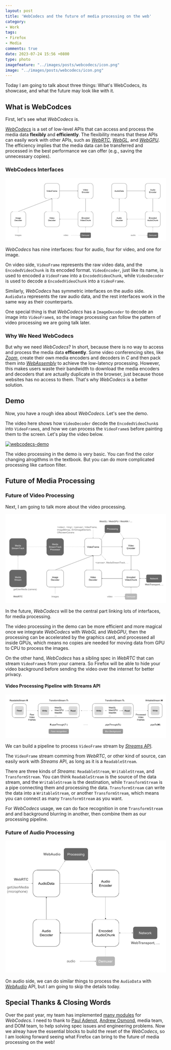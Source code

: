 ```yaml
---
layout: post
title: 'WebCodecs and the future of media processing on the web'
category:
- Work
tags:
- Firefox
- Media
comments: true
date: 2023-07-24 15:56 +0800
type: photo
imagefeature: "../images/posts/webcodecs/icon.png"
image: "../images/posts/webcodecs/icon.png"
---
```


Today I am going to talk about three things: What's WebCodecs, its showcase, and what the future may look like with it.

<!--read more-->

## What is WebCodces

First, let's see what *WebCodecs* is.

[*WebCodecs*][webcodecs-api] is a set of low-level APIs that can access and process the media data **flexibly** and **efficiently**. The flexibility means that these APIs can easily work with other APIs, such as [*WebRTC*][webrtc-api], [*WebGL*][webgl-api], and [*WebGPU*][webgpu-api]. The efficiency implies that the media data can be transferred and processed in the best performance we can offer (e.g., saving the unnecessary copies).

### WebCodecs Interfaces

![interfaces][interfaces]

*WebCodecs* has nine interfaces: four for audio, four for video, and one for image.

On video side, `VideoFrame` represents the raw video data, and the `EncodedVideoChunk` is its encoded format. `VideoEncoder`, just like its name, is used to encoded a `VideoFrame` into a `EncodedVideoChunk`, while `VideoDecoder` is used to decode a `EncodedVideoChunk` into a `VideoFrame`.

Similarly, *WebCodecs* has symmetric interfaces on the audio side. `AudioData` represents the raw audio data, and the rest interfaces work in the same way as their counterparts.

One special thing is that *WebCodecs* has a `ImageDecoder` to decode an image into `VideoFrame`s, so the image processing can follow the pattern of video processing we are going talk later.

### Why We Need WebCodecs

But why we need *WebCodecs*? In short, because there is no way to access and process the media data **efficently**. Some video conferencing sites, like [*Zoom*][zoom-hack], create their own media encoders and decoders in *C* and then pack them into [*WebAssembly*][wasm] to achieve the low-latency processing. However, this makes users waste their bandwidth to download the media encoders and decoders that are actually duplicate in the browser, just because those websites has no access to them. That's why *WebCodecs* is a better solution.

## Demo

Now, you have a rough idea about *WebCodecs*. Let's see the demo.

The video here shows how `VideoDecoder` decode the `EncodedVideoChunk`s into `VideoFrame`s, and how we can process the `VideoFrame`s before painting them to the screen. Let's play the video below.

[![webcodecs-demo](https://img.youtube.com/vi/sfJ1qc2d_ec/0.jpg)](https://www.youtube.com/watch?v=sfJ1qc2d_ec)

The video processing in the demo is very basic. You can find the color changing alrogithms in the textbook. But you can do more complicated processing like cartoon filter.

## Future of Media Processing

### Future of Video Processing

Next, I am going to talk more about the video processing.

![video-processing][video-processing]

In the future, *WebCodecs* will be the central part linking lots of interfaces, for media processing.

The video processing in the demo can be more efficient and more magical once we integrate *WebCodecs* with *WebGL* and *WebGPU*, then the processing can be accelerated by the graphics card, and processed all inside GPUs, which means no copies are needed for moving data from GPU to CPU to process the images.

On the other hand, *WebCodecs* has a sibling spec in *WebRTC* that can stream `VideoFrame`s from your camera. So Firefox will be able to hide your video background before sending the video over the internet for better privacy.

#### Video Processing Pipeline with Streams API

![video-streams][video-streams]

We can build a pipeline to process `VideoFrame` stream by [*Streams* API][streams-api].

The `VideoFrame` stream comming from *WebRTC*, or other kind of source, can easily work with *Streams* API, as long as it is a `ReadableStream`.

There are three kinds of *Streams*: `ReadableStream`, `WritableStream`, and `TransformStream`. You can think `ReadableStream` is the source of the data stream, and the `WritableStream` is the destination, while `TransformStream` is a pipe connecting them and processing the data. `TransformStream` can write the data into a `WritableStream`, or another `TransformStream`, which means you can connect as many `TransformStream` as you want.

For *WebCodecs* usage, we can do face recognition in one `TransformStream` and
and background blurring in another, then combine them as our processing pipeline.

### Future of Audio Processing

![audio-processing][audio-processing]

On audio side, we can do similar things to process the `AudioData` with [*WebAudio*][webaudio-api] API, but I am going to skip the details today.

## Special Thanks & Closing Words

Over the past year, my team has implemented [many modules][fx-webcodecs-July-25-2023] for *WebCodecs*. I need to thank to [Paul Adenot](https://github.com/padenot), [Andrew Osmond](https://github.com/aosmond), media team, and DOM team, to help solving spec issues and engineering problems. Now we alreay have the essential blocks to build the reset of the *WebCodecs*, so I am looking forward seeing what Firefox can bring to the future of media processing on the web!

[webcodecs-api]: https://developer.mozilla.org/en-US/docs/Web/API/WebCodecs_API
[webrtc-api]: https://developer.mozilla.org/en-US/docs/Web/API/WebRTC_API
[webgl-api]: https://developer.mozilla.org/en-US/docs/Web/API/WebGL_API
[webgpu-api]: https://developer.mozilla.org/en-US/docs/Web/API/WebGPU_API
[interfaces]: ../images/posts/webcodecs/interfaces.png "WebCodecs Interfaces"
[zoom-hack]: https://webrtchacks.com/zoom-avoids-using-webrtc/
[wasm]: https://developer.mozilla.org/en-US/docs/WebAssembly
[video-processing]: ../images/posts/webcodecs/video_processing.png "Future of Video Processing"
[video-streams]: ../images/posts/webcodecs/video_streams_API.png "Video Processing Pipeline with Streams API"
[streams-api]: https://developer.mozilla.org/en-US/docs/Web/API/Streams_API
[audio-processing]: ../images/posts/webcodecs/audio_processing.png "Future of Audio Processing"
[webaudio-api]: https://developer.mozilla.org/en-US/docs/Web/API/Web_Audio_API
[fx-webcodecs-July-25-2023]: https://github.com/mozilla/gecko-dev/tree/28f4536791dc9f145984ec9004102982ee6cc905/dom/media/webcodecs